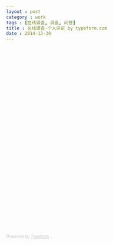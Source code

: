 ```yaml
---
layout : post
category : work
tags : [在线调查, 调查, 问卷]
title : 在线调查-个人评定 by typeform.com
date : 2014-12-30
---
```


<div class="typeform-widget" data-url="https://samrain.typeform.com/to/DU8Fz3" data-text="个人评定" style="width:100%;height:500px;"></div>
<script>(function(){var qs,js,q,s,d=document,gi=d.getElementById,ce=d.createElement,gt=d.getElementsByTagName,id='typef_orm',b='https://s3-eu-west-1.amazonaws.com/share.typeform.com/';if(!gi.call(d,id)){js=ce.call(d,'script');js.id=id;js.src=b+'widget.js';q=gt.call(d,'script')[0];q.parentNode.insertBefore(js,q)}})()</script>
<div style="font-family: Sans-Serif;font-size: 12px;color: #999;opacity: 0.5; padding-top: 5px;">Powered by <a href="http://www.typeform.com/?utm_campaign=typeform_DU8Fz3&amp;utm_source=website&amp;utm_medium=typeform&amp;utm_content=typeform-embedded&amp;utm_term=简体字" style="color: #999" target="_blank">Typeform</a></div>
